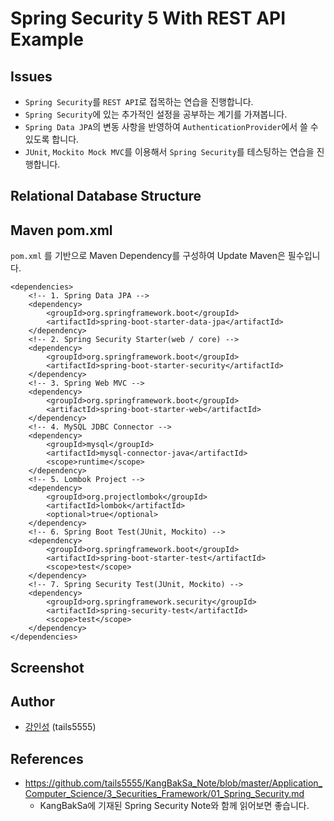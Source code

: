 # Spring Security 5 With REST API Example

## Issues
- `Spring Security`를 `REST API`로 접목하는 연습을 진행합니다.
- `Spring Security`에 있는 추가적인 설정을 공부하는 계기를 가져봅니다.
- `Spring Data JPA`의 변동 사항을 반영하여 `AuthenticationProvider`에서 쓸 수 있도록 합니다.
- `JUnit`, `Mockito Mock MVC`를 이용해서 `Spring Security`를 테스팅하는 연습을 진행합니다.

## Relational Database Structure

## Maven pom.xml

`pom.xml` 를 기반으로 Maven Dependency를 구성하여 Update Maven은 필수입니다.

```
<dependencies>
    <!-- 1. Spring Data JPA -->
    <dependency>
        <groupId>org.springframework.boot</groupId>
        <artifactId>spring-boot-starter-data-jpa</artifactId>
    </dependency>
    <!-- 2. Spring Security Starter(web / core) -->
    <dependency>
        <groupId>org.springframework.boot</groupId>
        <artifactId>spring-boot-starter-security</artifactId>
    </dependency>
    <!-- 3. Spring Web MVC -->
    <dependency>
        <groupId>org.springframework.boot</groupId>
        <artifactId>spring-boot-starter-web</artifactId>
    </dependency>
    <!-- 4. MySQL JDBC Connector -->
    <dependency>
        <groupId>mysql</groupId>
        <artifactId>mysql-connector-java</artifactId>
        <scope>runtime</scope>
    </dependency>
    <!-- 5. Lombok Project -->
    <dependency>
        <groupId>org.projectlombok</groupId>
        <artifactId>lombok</artifactId>
        <optional>true</optional>
    </dependency>
    <!-- 6. Spring Boot Test(JUnit, Mockito) -->
    <dependency>
        <groupId>org.springframework.boot</groupId>
        <artifactId>spring-boot-starter-test</artifactId>
        <scope>test</scope>
    </dependency>
    <!-- 7. Spring Security Test(JUnit, Mockito) -->
    <dependency>
        <groupId>org.springframework.security</groupId>
        <artifactId>spring-security-test</artifactId>
        <scope>test</scope>
    </dependency>
</dependencies>
```

## Screenshot

## Author 

- [강인성](https://github.com/tails5555) (tails5555)

## References

- https://github.com/tails5555/KangBakSa_Note/blob/master/Application_Computer_Science/3_Securities_Framework/01_Spring_Security.md
    - KangBakSa에 기재된 Spring Security Note와 함께 읽어보면 좋습니다.
